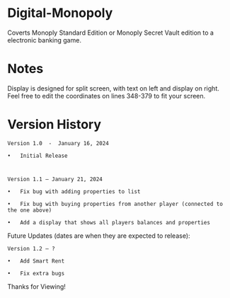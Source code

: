 # Digital-Monopoly
Coverts Monoply Standard Edition or Monoply Secret Vault edition to a electronic banking game.

# Notes
Display is designed for split screen, with text on left and display on right. Feel free to edit the coordinates on lines 348-379 to fit your screen.

# Version History
	Version 1.0  -  January 16, 2024

  	•	Initial Release 	
#
	Version 1.1 – January 21, 2024

  	•	Fix bug with adding properties to list

  	•	Fix bug with buying properties from another player (connected to the one above)

  	•	Add a display that shows all players balances and properties

Future Updates (dates are when they are expected to release):

	Version 1.2 – ?
 
	•	Add Smart Rent
 
	•	Fix extra bugs





 
Thanks for Viewing!
